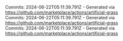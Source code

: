 Commits: 2024-06-22T05:11:39.791Z - Generated via https://github.com/marketplace/actions/artificial-grass
<br>
Commits: 2024-06-22T05:11:39.791Z - Generated via https://github.com/marketplace/actions/artificial-grass
<br>
Commits: 2024-06-22T05:11:39.791Z - Generated via https://github.com/marketplace/actions/artificial-grass
<br>
